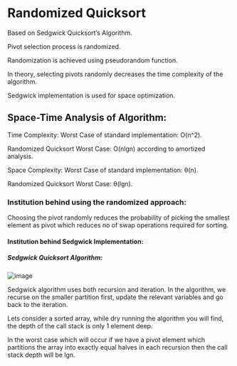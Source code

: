 # Randomized Quicksort 
Based on Sedgwick Quicksort’s Algorithm.

Pivot selection process is randomized.

Randomization is achieved using pseudorandom function.

In theory, selecting pivots randomly decreases the time complexity of the algorithm.

Sedgwick implementation is used for space optimization.

## Space-Time Analysis of Algorithm:
Time Complexity:
Worst Case of standard implementation: O(n^2).

Randomized Quicksort Worst Case: O(nlgn) according to amortized analysis.

Space Complexity:
Worst Case of standard implementation: θ(n).

Randomized Quicksort Worst Case: θ(lgn).

### Institution behind using the randomized approach: 
Choosing the pivot randomly reduces the probability of picking the smallest element as pivot which reduces no of swap operations required for sorting. 

#### Institution behind Sedgwick Implementation:
##### Sedgwick Quicksort Algorithm:

![image](https://user-images.githubusercontent.com/88283180/155743467-574c6a91-df14-4d3e-85d8-195b72fce280.png)

Sedgwick algorithm uses both recursion and iteration. In the algorithm, we recurse on the smaller partition first, update the relevant variables and go back to the iteration.

Lets consider a sorted array, while dry running the algorithm you will find, the depth of the call stack is only 1 element deep. 

In the worst case which will occur if we have a pivot element which partitions the array into exactly equal halves in each recursion then the call stack depth will be lgn. 




                 

